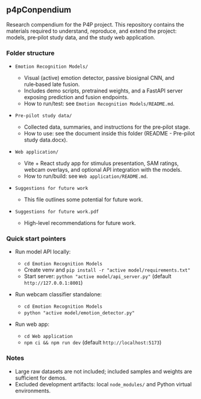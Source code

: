 ## p4pConpendium

Research compendium for the P4P project. This repository contains the materials required to understand, reproduce, and extend the project: models, pre‑pilot study data, and the study web application.

### Folder structure

- `Emotion Recognition Models/`

  - Visual (active) emotion detector, passive biosignal CNN, and rule‑based late fusion.
  - Includes demo scripts, pretrained weights, and a FastAPI server exposing prediction and fusion endpoints.
  - How to run/test: see `Emotion Recognition Models/README.md`.

- `Pre-pilot study data/`

  - Collected data, summaries, and instructions for the pre‑pilot stage.
  - How to use: see the document inside this folder (README - Pre-pilot study data.docx).

- `Web application/`

  - Vite + React study app for stimulus presentation, SAM ratings, webcam overlays, and optional API integration with the models.
  - How to run/build: see `Web application/README.md`.
 
- `Suggestions for future work`
   - This file outlines some potential for future work.

- `Suggestions for future work.pdf`
  - High-level recommendations for future work.

### Quick start pointers

- Run model API locally:

  - `cd Emotion Recognition Models`
  - Create venv and `pip install -r "active model/requirements.txt"`
  - Start server: `python "active model/api_server.py"` (default `http://127.0.0.1:8001`)

- Run webcam classifier standalone:

  - `cd Emotion Recognition Models`
  - `python "active model/emotion_detector.py"`

- Run web app:
  - `cd Web application`
  - `npm ci && npm run dev` (default `http://localhost:5173`)

### Notes

- Large raw datasets are not included; included samples and weights are sufficient for demos.
- Excluded development artifacts: local `node_modules/` and Python virtual environments.
